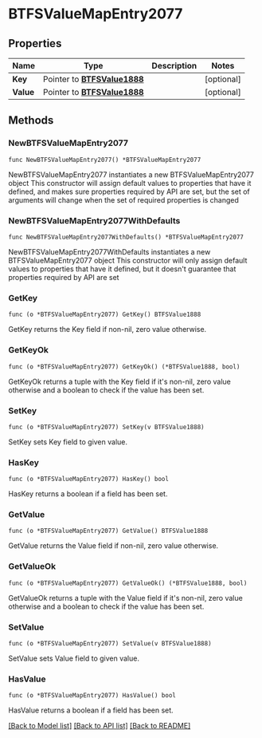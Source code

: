 # BTFSValueMapEntry2077

## Properties

Name | Type | Description | Notes
------------ | ------------- | ------------- | -------------
**Key** | Pointer to [**BTFSValue1888**](BTFSValue1888.md) |  | [optional] 
**Value** | Pointer to [**BTFSValue1888**](BTFSValue1888.md) |  | [optional] 

## Methods

### NewBTFSValueMapEntry2077

`func NewBTFSValueMapEntry2077() *BTFSValueMapEntry2077`

NewBTFSValueMapEntry2077 instantiates a new BTFSValueMapEntry2077 object
This constructor will assign default values to properties that have it defined,
and makes sure properties required by API are set, but the set of arguments
will change when the set of required properties is changed

### NewBTFSValueMapEntry2077WithDefaults

`func NewBTFSValueMapEntry2077WithDefaults() *BTFSValueMapEntry2077`

NewBTFSValueMapEntry2077WithDefaults instantiates a new BTFSValueMapEntry2077 object
This constructor will only assign default values to properties that have it defined,
but it doesn't guarantee that properties required by API are set

### GetKey

`func (o *BTFSValueMapEntry2077) GetKey() BTFSValue1888`

GetKey returns the Key field if non-nil, zero value otherwise.

### GetKeyOk

`func (o *BTFSValueMapEntry2077) GetKeyOk() (*BTFSValue1888, bool)`

GetKeyOk returns a tuple with the Key field if it's non-nil, zero value otherwise
and a boolean to check if the value has been set.

### SetKey

`func (o *BTFSValueMapEntry2077) SetKey(v BTFSValue1888)`

SetKey sets Key field to given value.

### HasKey

`func (o *BTFSValueMapEntry2077) HasKey() bool`

HasKey returns a boolean if a field has been set.

### GetValue

`func (o *BTFSValueMapEntry2077) GetValue() BTFSValue1888`

GetValue returns the Value field if non-nil, zero value otherwise.

### GetValueOk

`func (o *BTFSValueMapEntry2077) GetValueOk() (*BTFSValue1888, bool)`

GetValueOk returns a tuple with the Value field if it's non-nil, zero value otherwise
and a boolean to check if the value has been set.

### SetValue

`func (o *BTFSValueMapEntry2077) SetValue(v BTFSValue1888)`

SetValue sets Value field to given value.

### HasValue

`func (o *BTFSValueMapEntry2077) HasValue() bool`

HasValue returns a boolean if a field has been set.


[[Back to Model list]](../README.md#documentation-for-models) [[Back to API list]](../README.md#documentation-for-api-endpoints) [[Back to README]](../README.md)


